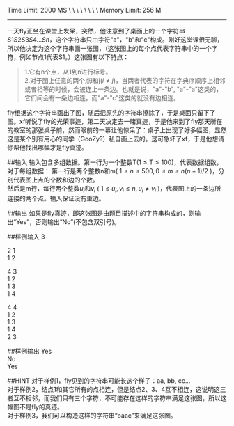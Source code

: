 Time Limit: 2000 MS \ \ \ \  \  \  \  \  Memory Limit: 256 M


--------


一天fly正坐在课堂上发呆，突然，他注意到了桌面上的一个字符串$S1S2S3S4...Sn$，这个字符串只由字符"a"，"b"和"c"构成。刚好这堂课很无聊，所以他决定为这个字符串画一张图，（这张图上的每个点代表字符串中的一个字符，例如节点1代表S1。）这张图有以下特点： 

> 1.它有n个点，从1到n进行标号。  
  2.对于图上任意的两个点i和j($i \neq j$)，当两者代表的字符在字典序顺序上相邻或者相等的时候，会被连上一条边。也就是说，"a"-"b", "a"-"a"这类的，它们间会有一条边相连，而"a"-"c"这类的就没有边相连。

fly根据这个字符串画出了图，随后把原先的字符串擦除了，于是桌面只留下了图。xf听说了fly的光荣事迹，第二天决定去一睹真迹，于是他来到了fly那天所在的教室的那张桌子前，然而眼前的一幕让他惊呆了：桌子上出现了好多幅图，显然这是某个别有用心的同学（GooZy?）私自画上去的。这可急坏了xf，于是他想请你帮他找出哪幅才是fly真迹。


##输入
输入包含多组数据。第一行为一个整数T(1 ≤ T ≤ 100)，代表数据组数，对于每组数据：
第一行是两个整数n和m( $1 \leq n \leq 500, 0 \leq m \leq n(n-1)/2$ )，分别代表图上点的个数和边的个数。  
然后是m行，每行两个整数$u_i$和$v_i$ ( $1 \leq u_i, v_i \leq n, u_i \neq v_i$ )，代表图上的一条边所连接的两个点。输入保证没有重边。

##输出
如果是fly真迹，即这张图是由题目描述中的字符串构成的，则输出“Yes”，否则输出“No”(不包含双引号)。

##样例输入
3  

2 1  
1 2  

4 3  
1 2  
1 3  
1 4  

4 4  
1 2  
1 3  
1 4  
2 3

##样例输出
Yes  
No  
Yes

##HINT
对于样例1，fly见到的字符串可能长这个样子：aa, bb, cc...  
对于样例2，结点1和其它所有的点相连，但是结点2、3、4互不相连，这说明这三者互不相邻，而我们只有三个字符，不可能存在这样的字符串满足这张图，所以这幅图不是fly的真迹。  
对于样例3，我们可以构造这样的字符串“baac”来满足这张图。
